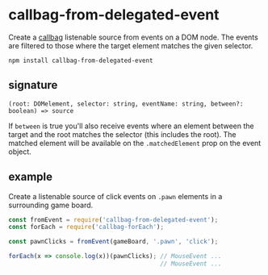# callbag-from-delegated-event

Create a [callbag](https://github.com/callbag/callbag) listenable source from events on a DOM node. The events are filtered to those where the target element matches the given selector.


`npm install callbag-from-delegated-event`

## signature

```
(root: DOMelement, selector: string, eventName: string, between?: boolean) => source
```

If `between` is true you'll also receive events where an element between the target and the root matches the selector (this includes the root). The matched element will be available on the `.matchedElement` prop on the event object.


## example

Create a listenable source of click events on `.pawn` elements in a surrounding game board.

```js
const fromEvent = require('callbag-from-delegated-event');
const forEach = require('callbag-forEach');

const pawnClicks = fromEvent(gameBoard, '.pawn', 'click');

forEach(x => console.log(x))(pawnClicks); // MouseEvent ...
                                          // MouseEvent ...
```
